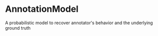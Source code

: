 # AnnotationModel
A probabilistic model to recover annotator's behavior and the underlying ground truth
